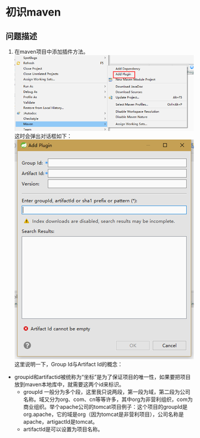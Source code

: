 # 初识maven
## 问题描述
1. 在maven项目中添加插件方法。
![添加Plugin](_v_images/添加plugin_1537241300_15274.png)</br>
这时会弹出对话框如下：</br>
![添加对话框](_v_images/添加对话框_1537241362_15028.png)</br>
这里说明一下，Group Id与Artifact Id的概念：
- groupid和artifactid被统称为“坐标”是为了保证项目的唯一性，如果要把项目放到maven本地库中，就需要这两个id来标识。
    - groupId 一般分为多个段，这里我只说两段，第一段为域，第二段为公司名称。域又分为org、com、cn等等许多，其中org为非营利组织，com为商业组织。举个apache公司的tomcat项目例子：这个项目的groupId是org.apache，它的域是org（因为tomcat是非营利项目），公司名称是apache，artigactId是tomcat。
    - artifactId是可以设置为项目名称。
